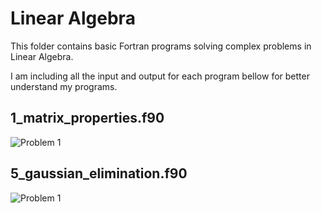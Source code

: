# Linear Algebra
This folder contains basic Fortran programs solving complex problems in Linear Algebra.

I am including all the input and output for each program bellow for better understand my programs.

## 1_matrix_properties.f90
![Problem 1](https://mmm.sh/github/fortran/linear/linear_01.png)

## 5_gaussian_elimination.f90
![Problem 1](https://mmm.sh/github/fortran/linear/gaussian.png)
